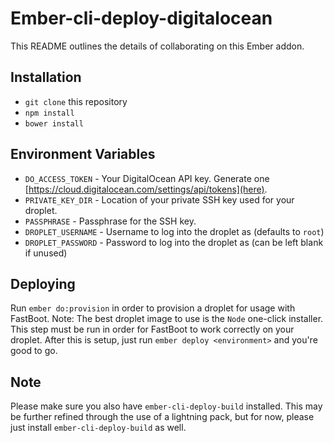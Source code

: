 # Ember-cli-deploy-digitalocean

This README outlines the details of collaborating on this Ember addon.

## Installation

* `git clone` this repository
* `npm install`
* `bower install`

## Environment Variables

* `DO_ACCESS_TOKEN` - Your DigitalOcean API key. Generate one
  [https://cloud.digitalocean.com/settings/api/tokens](here).
* `PRIVATE_KEY_DIR` - Location of your private SSH key used for your droplet.
* `PASSPHRASE` - Passphrase for the SSH key.
* `DROPLET_USERNAME` - Username to log into the droplet as (defaults to `root`)
* `DROPLET_PASSWORD` - Password to log into the droplet as (can be left blank if
  unused)

## Deploying
Run `ember do:provision` in order to provision a droplet for usage with
FastBoot. Note: The best droplet image to use is the `Node` one-click installer. This step must be run in order for FastBoot to work correctly on your
droplet. After this is setup, just run `ember deploy <environment>` and you're
good to go.

## Note
Please make sure you also have `ember-cli-deploy-build` installed. This may be
further refined through the use of a lightning pack, but for now, please just
install `ember-cli-deploy-build` as well.
